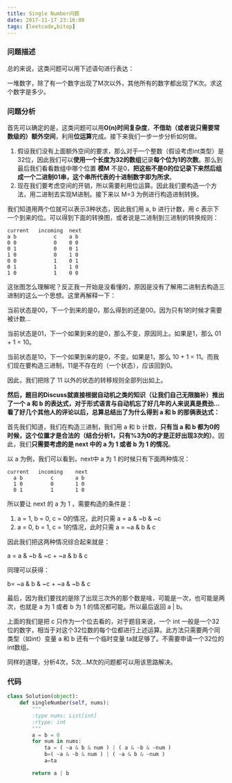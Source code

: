 ```yaml
---
title: Single Number问题
date: 2017-11-17 23:16:00
tags: [leetcode,bitop]
---
```



### 问题描述

总的来说，这类问题可以用下述语句进行表达：

一堆数字，除了有一个数字出现了M次以外，其他所有的数字都出现了K次。求这个数字是多少。

### 问题分析

首先可以确定的是，这类问题可以用**O(n)时间复杂度**，**不借助（或者说只需要常数级的）额外空间**，利用**位运算**完成。接下来我们一步一步分析如何做。

1. 假设我们没有上面额外空间的要求，那么对于一个整数（假设考虑int类型）是32位，因此我们可以**使用一个长度为32的数组**记录**每个位为1的次数**。那么到最后我们看看数组中哪个位置 **模M** 不是0，**把这些不是0的位记录下来然后组成一个二进制01串，这个串所代表的十进制数字即为所求**。
2. 现在我们要考虑空间的开销，所以需要利用位运算。因此我们要构造一个方法，用二进制去实现M进制。接下来以 M=3 为例进行构造进制转换。

我们知道用两个位就可以表示3种状态，因此我们用 a, b 进行计数，用 c 表示下一个到来的位。可以得到下面的转换图，或者说是二进制到三进制的转换规则：

```
current   incoming  next
a b            c    a b
0 0            0    0 0
0 1            0    0 1
1 0            0    1 0
0 0            1    0 1
0 1            1    1 0
1 0            1    0 0
```

这张图怎么理解呢？反正我一开始是没看懂的，原因是没有了解用二进制去构造三进制的这么一个思想。这里再解释一下：

当前状态是00，下一个到来的是0，那么得到的还是00。因为只有1的时候才需要被计数…

当前状态是01，下一个如果到来的是0，那么不变，原因同上。如果是1，那么 01 + 1 = 10。

当前状态是10，下一个如果到来的是0，不变。如果是1，那么 10 + 1 = 11。而我们现在要构造三进制，11是不存在的（一个状态），应该回到0。

因此，我们把除了 11 以外的状态的转移规则全部列出如上。

**然后，题目的Discuss就直接根据自动机之类的知识（让我们自己无限脑补）推出了一个 a 和 b 的表达式，对于形式语言与自动机忘了好几年的人来说真是费劲...看了好几个其他人的评论以后，总算总结出了为什么得到 a 和 b 的那俩表达式：**

首先我们知道，我们在构造三进制，我们用 a 和 b 计数，**只有当 a 和 b 都为0的时候，这个位置才是合法的（结合分析1，只有%3为0的才是正好出现3次的）**。因此，我们**只需要考虑的是 next 中的 a 为 1 或者 b 为 1 的情况**。

以 a 为例，我们可以看到，next中 a 为 1 的时候只有下面两种情况：

```
current   incoming    next
  a b         c       a b
  1 0         0       1 0
  0 1         1       1 0
```

所以要让 next 的 a 为 1 ，需要构造的条件是：

1. a = 1, b = 0, c = 0的情况，此时只需 a = a & ~b & ~c
2. a = 0, b = 1, c = 1的情况，此时只需 a = ~a & b & c

因此我们把这两种情况综合起来就是：

a = a & ~b & ~c + ~a & b & c

同理可以获得：

b= ~a & b & ~c + ~a & ~b & c

最后，因为我们要找的是除了出现三次外的那个数是啥，可能是一次，也可能是两次，也就是 a 为 1 或者 b 为 1 的情况都可能。所以最后返回 a | b。

上面的我们是把 c 只作为一个位去看的，对于题目来说，一个 int 一般是一个32位的数字，相当于对这个32位数的每个位都进行上述运算。此方法只需要两个同类型（如int）变量 a 和 b 还有一个临时变量 ta就足够了。不需要申请一个32位的int数组。

同样的道理，分析4次，5次...M次的问题都可以用该思路解决。

### 代码

```python
class Solution(object):
    def singleNumber(self, nums):
        """
        :type nums: List[int]
        :rtype: int
        """
        a = b = 0
        for num in nums:
            ta = ( ~a & b & num ) | ( a & ~b & ~num )
            b=( ~a & ~b & num ) | ( ~a & b & ~num )
            a=ta

        return a | b
```

